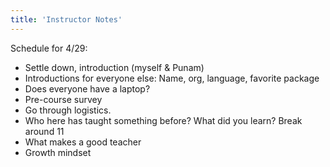 ```yaml
---
title: 'Instructor Notes'
---
```


Schedule for 4/29:
  - Settle down, introduction (myself & Punam)
  - Introductions for everyone else: Name, org, language, favorite package
  - Does everyone have a laptop?
  - Pre-course survey
  - Go through logistics.
  - Who here has taught something before? What did you learn?
  Break around 11
  - What makes a good teacher
  - Growth mindset 
